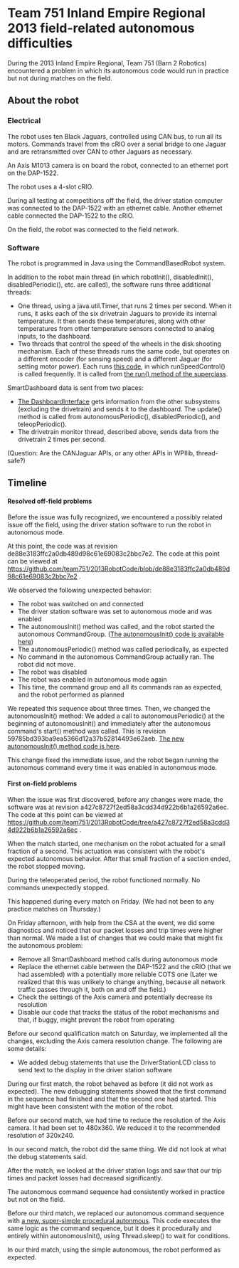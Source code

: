 # Team 751 Inland Empire Regional 2013 field-related autonomous difficulties #

During the 2013 Inland Empire Regional, Team 751 (Barn 2 Robotics) encountered a problem in which its autonomous code would run in practice but not during matches on the field.

## About the robot ##

### Electrical ###

The robot uses ten Black Jaguars, controlled using CAN bus, to run all its motors. Commands travel from the cRIO over a serial bridge to one Jaguar and are retransmitted over CAN to other Jaguars as necessary.

An Axis M1013 camera is on board the robot, connected to an ethernet port on the DAP-1522.

The robot uses a 4-slot cRIO.

During all testing at competitions off the field, the driver station computer was connected to the DAP-1522 with an ethernet cable. Another ethernet cable connected the DAP-1522 to the cRIO.

On the field, the robot was connected to the field network.

### Software ###

The robot is programmed in Java using the CommandBasedRobot system.

In addition to the robot main thread (in which robotInit(), disabledInit(), disabledPeriodic(), etc. are called), the software runs three additional threads:
* One thread, using a java.util.Timer, that runs 2 times per second. When it runs, it asks each of the six drivetrain Jaguars to provide its internal temperature. It then sends these temperatures, along with other temperatures from other temperature sensors connected to analog inputs, to the dashboard.
* Two threads that control the speed of the wheels in the disk shooting mechanism. Each of these threads runs the same code, but operates on a different encoder (for sensing speed) and a different Jaguar (for setting motor power). Each runs [this code](https://github.com/team751/2013RobotCode/blob/master/src/org/team751/speedcontrol/TakeBackHalfSpeedController.java), in which runSpeedControl() is called frequently. It is called from [the run() method of the superclass](https://github.com/team751/2013RobotCode/blob/master/src/org/team751/speedcontrol/ThreadedSpeedController.java#L73).

SmartDashboard data is sent from two places:
 * [The DashboardInterface](https://github.com/team751/2013RobotCode/blob/ca82817f40e3b0b0271eeb8c48971b952fab2121/src/org/team751/util/DashboardInterface.java) gets information from the other subsystems (excluding the drivetrain) and sends it to the dashboard. The update() method is called from autonomousPeriodic(), disabledPeriodic(), and teleopPeriodic().
* The drivetrain monitor thread, described above, sends data from the drivetrain 2 times per second.

(Question: Are the CANJaguar APIs, or any other APIs in WPIlib, thread-safe?)


## Timeline ##

#### Resolved off-field problems ####

Before the issue was fully recognized, we encountered a possibly related issue off the field, using the driver station software to run the robot in autonomous mode.

At this point, the code was at revision de88e3183ffc2a0db489d98c61e69083c2bbc7e2. The code at this point can be viewed at https://github.com/team751/2013RobotCode/blob/de88e3183ffc2a0db489d98c61e69083c2bbc7e2 .

We observed the following unexpected behavior:
 * The robot was switched on and connected
 * The driver station software was set to autonomous mode and was enabled
 * The autonomousInit() method was called, and the robot started the autonomous CommandGroup. ([The autonomousInit() code is available here](https://github.com/team751/2013RobotCode/blob/de88e3183ffc2a0db489d98c61e69083c2bbc7e2/src/org/team751/Robot2013.java#L54))
 * The autonomousPeriodic() method was called periodically, as expected
 * No command in the autonomous CommandGroup actually ran. The robot did not move.
 * The robot was disabled
 * The robot was enabled in autonomous mode again
 * This time, the command group and all its commands ran as expected, and the robot performed as planned

We repeated this sequence about three times. Then, we changed the autonomousInit() method: We added a call to autonomousPeriodic() at the beginning of autonomousInit() and immediately after the autonomous command's start() method was called. This is revision 59785bd393ba9ea5366d12a37b52814493e62aeb. [The new autonomousInit() method code is here](https://github.com/team751/2013RobotCode/blob/59785bd393ba9ea5366d12a37b52814493e62aeb/src/org/team751/Robot2013.java#L57).

This change fixed the immediate issue, and the robot began running the autonomous command every time it was enabled in autonomous mode.


#### First on-field problems ####

When the issue was first discovered, before any changes were made, the software was at revision a427c8727f2ed58a3cdd34d922b6b1a26592a6ec. The code at this point can be viewed at https://github.com/team751/2013RobotCode/tree/a427c8727f2ed58a3cdd34d922b6b1a26592a6ec .

When the match started, one mechanism on the robot actuated for a small fraction of a second. This actuation was consistent with the robot's expected autonomous behavior. After that small fraction of a section ended, the robot stopped moving.

During the teleoperated period, the robot functioned normally. No commands unexpectedly stopped.

This happened during every match on Friday. (We had not been to any practice matches on Thursday.)

On Friday afternoon, with help from the CSA at the event, we did some diagnostics and noticed that our packet losses and trip times were higher than normal. We made a list of changes that we could make that might fix the autonomous problem:
 * Remove all SmartDashboard method calls during autonomous mode
 * Replace the ethernet cable between the DAP-1522 and the cRIO (that we had assembled) with a potentially more reliable COTS one
    (Later we realized that this was unlikely to change anything, because all network traffic passes through it, both on and off the field.)
 * Check the settings of the Axis camera and potentially decrease its resolution
 * Disable our code that tracks the status of the robot mechanisms and that, if buggy, might prevent the robot from operating

Before our second qualification match on Saturday, we implemented all the changes, excluding the Axis camera resolution change. The following are some details:
 * We added debug statements that use the DriverStationLCD class to send text to the display in the driver station software

During our first match, the robot behaved as before (it did not work as expected). The new debugging statements showed that the first command in the sequence had finished and that the second one had started. This might have been consistent with the motion of the robot.

Before our second match, we had time to reduce the resolution of the Axis camera. It had been set to 480x360. We reduced it to the recommended resolution of 320x240.

In our second match, the robot did the same thing. We did not look at what the debug statements said.

After the match, we looked at the driver station logs and saw that our trip times and packet losses had decreased significantly.

The autonomous command sequence had consistently worked in practice but not on the field.

Before our third match, we replaced our autonomous command sequence with [a new, super-simple procedural autonmous](https://github.com/team751/2013RobotCode/blob/ca82817f40e3b0b0271eeb8c48971b952fab2121/src/org/team751/Robot2013.java#L144). This code executes the same logic as the command sequence, but it does it procedurally and entirely within autonomousInit(), using Thread.sleep() to wait for conditions.

In our third match, using the simple autonomous, the robot performed as expected.

